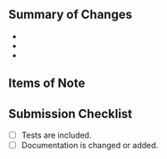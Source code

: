 <!--
Thank you for your pull request. Please provide a concise description, summary
of the changes and review the requirements below. Make sure to label the request
appropriately.

Bug fixes and new features should include tests and documentation.

Contributors guide: https://github.com/AfterpayTouch/afterpay-android/blob/master/CONTRIBUTING.md
-->

## Summary of Changes

<!--
Please list a brief summary of the changes and links to any resolved issues.
-->
-
-
-

## Items of Note

<!--
Document anything here that you think the reviewers of this PR may need to
know, or would be of specific interest.
-->

## Submission Checklist

<!--
Please remove items that do not apply and check off those that do.
-->
- [ ] Tests are included.
- [ ] Documentation is changed or added.
